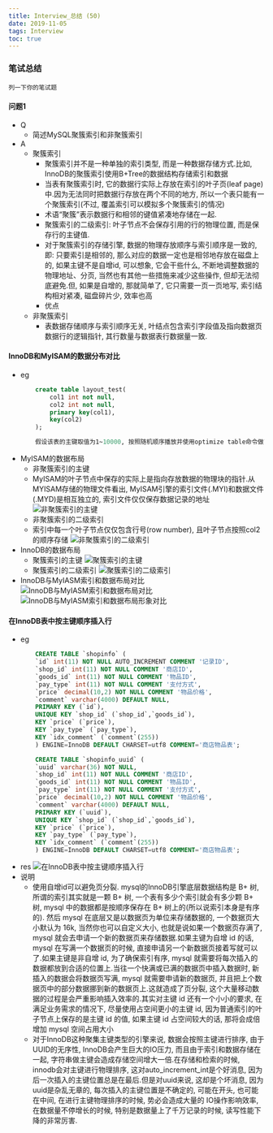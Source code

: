 ```yaml
---
title: Interview_总结 (50)
date: 2019-11-05
tags: Interview
toc: true
---
```


### 笔试总结
    列一下你的笔试题 

<!-- more -->

#### 问题1
- Q
    * 简述MySQL聚簇索引和非聚簇索引
- A
    * 聚簇索引
        * 聚簇索引并不是一种单独的索引类型, 而是一种数据存储方式.比如, InnoDB的聚簇索引使用B+Tree的数据结构存储索引和数据
        * 当表有聚簇索引时, 它的数据行实际上存放在索引的叶子页(leaf page)中.因为无法同时把数据行存放在两个不同的地方, 所以一个表只能有一个聚簇索引(不过, 覆盖索引可以模拟多个聚簇索引的情况)
        * 术语“聚簇”表示数据行和相邻的键值紧凑地存储在一起.
        * 聚簇索引的二级索引: 叶子节点不会保存引用的行的物理位置, 而是保存行的主键值.
        * 对于聚簇索引的存储引擎, 数据的物理存放顺序与索引顺序是一致的, 即: 只要索引是相邻的, 那么对应的数据一定也是相邻地存放在磁盘上的, 如果主键不是自增id, 可以想象, 它会干些什么, 不断地调整数据的物理地址、分页, 当然也有其他一些措施来减少这些操作, 但却无法彻底避免.但, 如果是自增的, 那就简单了, 它只需要一页一页地写, 索引结构相对紧凑, 磁盘碎片少, 效率也高
        * 优点
    * 非聚簇索引
        * 表数据存储顺序与索引顺序无关, 叶结点包含索引字段值及指向数据页数据行的逻辑指针, 其行数量与数据表行数据量一致.

#### InnoDB和MyISAM的数据分布对比
- eg
    ```sql
        create table layout_test(
            col1 int not null,
            col2 int not null,
            primary key(col1),
            key(col2)
        );

        假设该表的主键取值为1~10000, 按照随机顺序播放并使用optimize table命令做了优化.换句话说, 数据在磁盘上的存储方式已经最优, 但行的顺序是随机的.列col2的值是从1~100之间随机赋值, 所以有很多重复的值.
    ```
- MyISAM的数据布局
    * 非聚簇索引的主键
    * MyISAM的叶子节点中保存的实际上是指向存放数据的物理块的指针.从MYISAM存储的物理文件看出, MyISAM引擎的索引文件(.MYI)和数据文件(.MYD)是相互独立的, 索引文件仅仅保存数据记录的地址
    ![非聚簇索引的主键](/img/20191105_1.png)
    * 非聚簇索引的二级索引
    * 索引中每一个叶子节点仅仅包含行号(row number), 且叶子节点按照col2的顺序存储
    ![非聚簇索引的二级索引](/img/20191105_2.png)
- InnoDB的数据布局
    * 聚簇索引的主键
    ![聚簇索引的主键](/img/20191105_3.png)
    * 聚簇索引的二级索引
    ![聚簇索引的二级索引](/img/20191105_4.png)
- InnoDB与MyIASM索引和数据布局对比
    ![InnoDB与MyIASM索引和数据布局对比](/img/20191105_5.png)
    ![InnoDB与MyIASM索引和数据布局形象对比](/img/20191105_6.png)

#### 在InnoDB表中按主键顺序插入行
- eg
    ```sql
        CREATE TABLE `shopinfo` (
        `id` int(11) NOT NULL AUTO_INCREMENT COMMENT '记录ID',
        `shop_id` int(11) NOT NULL COMMENT '商店ID',
        `goods_id` int(11) NOT NULL COMMENT '物品ID',
        `pay_type` int(11) NOT NULL COMMENT '支付方式',
        `price` decimal(10,2) NOT NULL COMMENT '物品价格',
        `comment` varchar(4000) DEFAULT NULL,
        PRIMARY KEY (`id`),
        UNIQUE KEY `shop_id` (`shop_id`,`goods_id`),
        KEY `price` (`price`),
        KEY `pay_type` (`pay_type`),
        KEY `idx_comment` (`comment`(255))
        ) ENGINE=InnoDB DEFAULT CHARSET=utf8 COMMENT='商店物品表';

        CREATE TABLE `shopinfo_uuid` (
        `uuid` varchar(36) NOT NULL,
        `shop_id` int(11) NOT NULL COMMENT '商店ID',
        `goods_id` int(11) NOT NULL COMMENT '物品ID',
        `pay_type` int(11) NOT NULL COMMENT '支付方式',
        `price` decimal(10,2) NOT NULL COMMENT '物品价格',
        `comment` varchar(4000) DEFAULT NULL,
        PRIMARY KEY (`uuid`),
        UNIQUE KEY `shop_id` (`shop_id`,`goods_id`),
        KEY `price` (`price`),
        KEY `pay_type` (`pay_type`),
        KEY `idx_comment` (`comment`(255))
        ) ENGINE=InnoDB DEFAULT CHARSET=utf8 COMMENT='商店物品表';
    ```
- res
![在InnoDB表中按主键顺序插入行](/img/20191105_7.png)
- 说明
    * 使用自增id可以避免页分裂. mysql的InnoDB引擎底层数据结构是 B+ 树, 所谓的索引其实就是一颗 B+ 树, 一个表有多少个索引就会有多少颗 B+ 树, mysql 中的数据都是按顺序保存在 B+ 树上的(所以说索引本身是有序的). 然后 mysql 在底层又是以数据页为单位来存储数据的, 一个数据页大小默认为 16k, 当然你也可以自定义大小, 也就是说如果一个数据页存满了, mysql 就会去申请一个新的数据页来存储数据.如果主键为自增 id 的话, mysql 在写满一个数据页的时候, 直接申请另一个新数据页接着写就可以了.如果主键是非自增 id, 为了确保索引有序, mysql 就需要将每次插入的数据都放到合适的位置上.当往一个快满或已满的数据页中插入数据时, 新插入的数据会将数据页写满, mysql 就需要申请新的数据页, 并且把上个数据页中的部分数据挪到新的数据页上.这就造成了页分裂, 这个大量移动数据的过程是会严重影响插入效率的.其实对主键 id 还有一个小小的要求, 在满足业务需求的情况下, 尽量使用占空间更小的主键 id, 因为普通索引的叶子节点上保存的是主键 id 的值, 如果主键 id 占空间较大的话, 那将会成倍增加 mysql 空间占用大小
    * 对于InnoDB这种聚集主键类型的引擎来说, 数据会按照主键进行排序, 由于UUID的无序性, InnoDB会产生巨大的IO压力, 而且由于索引和数据存储在一起, 字符串做主键会造成存储空间增大一倍.在存储和检索的时候, innodb会对主键进行物理排序, 这对auto_increment_int是个好消息, 因为后一次插入的主键位置总是在最后.但是对uuid来说, 这却是个坏消息, 因为uuid是杂乱无章的, 每次插入的主键位置是不确定的, 可能在开头, 也可能在中间, 在进行主键物理排序的时候, 势必会造成大量的 IO操作影响效率, 在数据量不停增长的时候, 特别是数据量上了千万记录的时候, 读写性能下降的非常厉害.
